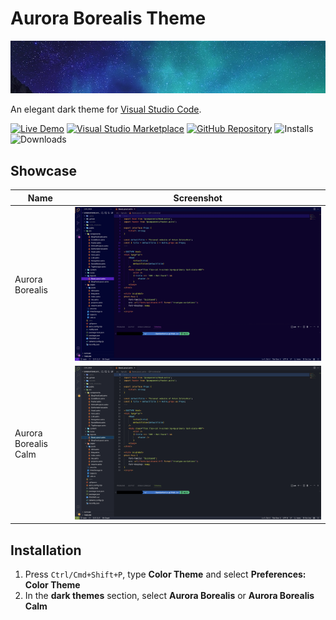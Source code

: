# Aurora Borealis Theme

![Aurora Borealis Theme](header.jpg)

An elegant dark theme for [Visual Studio Code](https://code.visualstudio.com/).

[![Live Demo](https://img.shields.io/badge/-live%20demo-blue?style=for-the-badge&logo=visual-studio-code&logoColor=white)](https://vscode.dev/theme/mister-gold.aurora-borealis-theme) [![Visual Studio Marketplace](https://img.shields.io/badge/-marketplace-purple?style=for-the-badge&logo=Microsoft&logoColor=white)](https://marketplace.visualstudio.com/items?itemName=mister-gold.aurora-borealis-theme)
[![GitHub Repository](https://img.shields.io/badge/-github-222?style=for-the-badge&logo=Github&logoColor=white)](https://github.com/bandantonio/aurora-borealis-vscode-theme) ![Installs](https://img.shields.io/visual-studio-marketplace/i/mister-gold.aurora-borealis-theme?style=for-the-badge&label=Installs&colorA=purple&colorB=purple)
![Downloads](https://img.shields.io/visual-studio-marketplace/d/mister-gold.aurora-borealis-theme?style=for-the-badge&label=Downloads&colorA=purple&colorB=purple)

## Showcase

Name                 | Screenshot
-------------------- | ----
Aurora Borealis      | ![Aurora Borealis Main Theme](showcase-main.png)
Aurora Borealis Calm | ![Aurora Borealis Calm Theme](showcase-calm.png)

## Installation

1. Press `Ctrl/Cmd+Shift+P`, type **Color Theme** and select **Preferences: Color Theme**
1. In the **dark themes** section, select **Aurora Borealis** or **Aurora Borealis Calm**